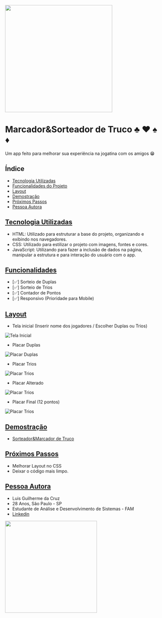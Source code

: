 <img style="width:350px" src="./assets/logo_white_semfundo.png">

# Marcador&Sorteador de Truco ♣️ ♥️ ♠️ ♦️

Um app feito para melhorar sua experiência na jogatina com os amigos 😁

## Índice

- <a href="#tecnologia-utilizadas">Tecnologia Utilizadas</a>
- <a href="#funcionalidades">Funcionalidades do Projeto</a>
- <a href="#layout">Layout</a>
- <a href="#demostração">Demostração</a>
- <a href="#próximos-passos">Próximos Passos</a>
- <a href="#pessoa-autora">Pessoa Autora</a>

## [Tecnologia Utilizadas](#tecnologia-utilizadas)

- HTML: Utilizado para estruturar a base do projeto, organizando e exibindo nos navegadores.
- CSS: Utilizado para estilizar o projeto com imagens, fontes e cores.
- JavaScript: Utilizando para fazer a inclusão de dados na página, manipular a estrutura e para interação do usuário com o app.

## [Funcionalidades](#funcionalidades)

- [✅] Sorteio de Duplas
- [✅] Sorteio de Trios
- [✅] Contador de Pontos
- [✅] Responsivo (Prioridade para Mobile)

## [Layout](#layout)

- Tela inicial (Inserir nome dos jogadores / Escolher Duplas ou Trios)

![Tela Inicial](./assets/tela_inicial.png)

- Placar Duplas

![Placar Duplas](./assets/placar1.png)

- Placar Trios

![Placar Trios](./assets/placar2.png)

- Placar Alterado

![Placar Trios](./assets/placar3.png)

- Placar Final (12 pontos)

![Placar Trios](./assets/placarfinal.png)

## [Demostração](#demostração)

- [Sorteador&Marcador de Truco](https://marcadordetruco.vercel.app/)

## [Próximos Passos](#proximos-passos)

- Melhorar Layout no CSS
- Deixar o código mais limpo.

## [Pessoa Autora](#pessoa-autora)

- Luis Guilherme da Cruz
- 28 Anos, São Paulo - SP
- Estudante de Análise e Desenvolvimento de Sistemas - FAM
- [Linkedin](https://www.linkedin.com/in/luisguilhermedacruz/)

<img style="width:300px" src="./assets/perfil.png">
